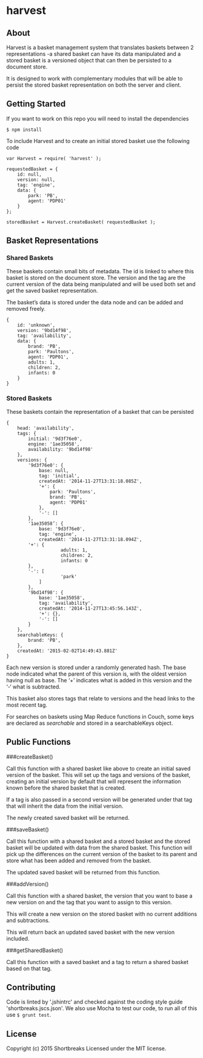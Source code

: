 # harvest

## About

Harvest is a basket management system that translates baskets between 2 representations -a shared basket can have its data manipulated and a stored basket is a versioned object that can then be persisted to a document store.

It is designed to work with complementary modules that will be able to persist the stored basket representation on both the server and client.

## Getting Started

If you want to work on this repo you will need to install the dependencies
```
$ npm install
```

To include Harvest and to create an initial stored basket use the following code

```
var Harvest = require( 'harvest' );

requestedBasket = {
	id: null,
	version: null,
	tag: 'engine',
	data: {
		park: 'PB',
		agent: 'PDP01'
	}
};

storedBasket = Harvest.createBasket( requestedBasket );
```

## Basket Representations

### Shared Baskets

These baskets contain small bits of metadata. The id is linked to where this basket is stored on the document store. The version and the tag are the current version of the data being manipulated and will be used both set and get the saved basket representation.

The basket’s data is stored under the data node and can be added and removed freely.

```
{
	id: 'unknown',
	version: '9bd14f98',
	tag: 'availability',
	data: {
		brand: 'PB',
		park: 'Paultons',
		agent: 'PDP01',
		adults: 1,
		children: 2,
		infants: 0
	}
}
```

### Stored Baskets

These baskets contain the representation of a basket that can be persisted 

```
{
	head: 'availability',
	tags: {
		initial: '9d3f76e0',
		engine: '1ae35058',
		availability: '9bd14f98'
	},
	versions: {
		'9d3f76e0': {
			base: null,
			tag: 'initial',
			createdAt: '2014-11-27T13:31:18.085Z',
			'+': {
				park: 'Paultons',
				brand: 'PB',
				agent: 'PDP01'
			},
			'-': []
		},
		'1ae35058’: {
			base: '9d3f76e0',
			tag: 'engine',
			createdAt: '2014-11-27T13:31:18.094Z',
		'+': {
					adults: 1,
					children: 2,
					infants: 0
		},
		'-': [
					'park'
			]
		},
		'9bd14f98': {
			base: '1ae35058',
			tag: 'availability',
			createdAt: '2014-11-27T13:45:56.143Z',
			'+': {},
			'-': []
		}
	},
	searchableKeys: {
		brand: 'PB',
	},
	createdAt: '2015-02-02T14:49:43.881Z'
}
```

Each new version is stored under a randomly generated hash. The base node indicated what the parent of this version is, with the oldest version having null as base. The ‘+’ indicates what is added in this version and the ‘-‘ what is subtracted.

This basket also stores tags that relate to versions and the head links to the most recent tag.

For searches on baskets using Map Reduce functions in Couch, some keys are declared as _searchable_ and stored in a searchableKeys object.

## Public Functions

###createBasket()

Call this function with a shared basket like above to create an initial saved version of the basket. This will set up the tags and versions of the basket, creating an initial version by default that will represent the information known before the shared basket that is created.

If a tag is also passed in a second version will be generated under that tag that will inherit the data from the initial version.

The newly created saved basket will be returned.

###saveBasket()

Call this function with a shared basket and a stored basket and the stored basket will be updated with data from the shared basket. This function will pick up the differences on the current version of the basket to its parent and store what has been added and removed from the basket.

The updated saved basket will be returned from this function.

###addVersion()

Call this function with a shared basket, the version that you want to base a new version on and the tag that you want to assign to this version.

This will create a new version on the stored basket with no current additions and subtractions.

This will return back an updated saved basket with the new version included.

###getSharedBasket()

Call this function with a saved basket and a tag to return a shared basket based on that tag.

## Contributing

Code is linted by '.jshintrc' and checked against the coding style guide 'shortbreaks.jscs.json'. We also use Mocha to test our code, to run all of this use ` $ grunt test `.

## License
Copyright (c) 2015 Shortbreaks
Licensed under the MIT license.
